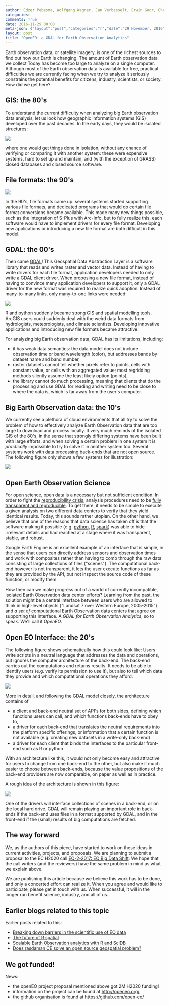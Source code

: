 ```yaml
---
author: Edzer Pebesma, Wolfgang Wagner, Jan Verbesselt, Erwin Goor, Christian Briese, Markus Neteler
categories:
comments: True
date: 2016-11-29 00:00
meta-json: {"layout":"post","categories":"r","date":"29 November, 2016","author":"Edzer Pebesma","comments":true,"title":"OpenEO: a GDAL for Earth Observation Analytics"}
layout: post
title: "OpenEO: a GDAL for Earth Observation Analytics"
---
```

<script src="https://cdnjs.cloudflare.com/ajax/libs/mathjax/2.7.0/MathJax.js?config=TeX-AMS-MML_HTMLorMML" type="text/javascript"></script>

Earth observation data, or satellite imagery, is one of the richest
sources to find out how our Earth is changing. The amount of Earth
observation data we collect Today has become too large to analyze
on a single computer. Although most of the Earth observation data
is available for free, practical difficulties we are currently
facing when we try to analyze it seriously constrains the potential
benefits for citizens, industry, scientists, or society.  How did
we get here?

## GIS: the 80's

To understand the current difficulty when analyzing big Earth
observation data analysis, let us look how geographic information
systems (GIS) developed over the past decades. In the early days,
they would be isolated structures:

![](/images/gis1.png)

where one would get things done in isolation, without any chance of
verifying or comparing it with another system: these were expensive
systems, hard to set up and maintain, and (with the exception of
GRASS) closed databases and closed source software.

## File formats: the 90's
![](/images/gis2.png)

In the 90's, file formats came up: several systems started supporting
various file formats, and dedicated programs that would do certain
file format conversions became available. This made many new things
possible, such as the integration of S-Plus with Arc-Info, but to
fully realize this, each software would have to implement drivers
for every file format. Developing new applications or introducing
a new file format are both difficult in this model.

## GDAL: the 00's

Then came [GDAL](http://www.gdal.org/)! This Geospatial Data
Abstraction Layer is a software library that reads and writes raster
and vector data. Instead of having to write drivers for each file
format, application developers needed to only write a GDAL client
driver. When proposing a new file format, instead of having to
convince many application developers to support it, only a GDAL driver for
the new format was required to realize quick adoption.  Instead of
many-to-many links, only many-to-one links were needed:

![](/images/gis3.png)

R and python suddenly became strong GIS and spatial modelling
tools. ArcGIS users could suddenly deal with the weird data formats
from hydrologists, meteorologists, and climate scientists. Developing
innovative applications and introducing new file formats became
attractive.

For analyzing big Earth observation data, GDAL has its limitations, including:

* it has weak data semantics: the data model does not include observation time or band wavelength (color), but addresses bands by dataset name and band number,
* raster datasets cannot tell whether pixels refer to points, cells with constant value, or cells with an aggregated value; most regridding methods silently assume the least likely option (points),
* the library cannot do much processing, meaning that clients that do the processing and use GDAL for reading and writing need to be close to where the data is, which is far away from the user's computer.

## Big Earth Observation data: the 10's
We currently see a plethora of cloud environments that all try to solve the problem of how to effectively analyze Earth Observation data that are too large to download and process locally. It very much reminds of the isolated GIS of the 80's, in the sense that strongly differing systems have been built with large efforts, and when solving a certain problem in one system it is _practically_ impossible to try to solve it in another system too. Several systems work with data processing back-ends that are not open source. The following figure only shows a few systems for illustration:

![](/images/gis4.png)

## Open Earth Observation Science

For open science, open data is a necessary but not sufficient
condition. In order to fight the [reproducibility crisis](http://www.nature.com/news/1-500-scientists-lift-the-lid-on-reproducibility-1.19970),
analysis procedures need to be [fully transparent and
reproducible](http://r-spatial.org/2016/06/01/eodc.html). To get there, it needs to be
simple to execute a given analysis on two different data centers
to verify that they yield identical results. Today, this
sounds rather utopian. On the other hand, we believe that one of the
reasons that data science has taken off is that the software
making it possible (e.g. [python](https://www.python.org/),
[R](https://www.r-project.org/), [spark](https://spark.apache.org/))
was able to hide irrelevant details and had reached at a stage
where it was transparent, stable, and robust.

Google Earth Engine is an excellent example of an interface that is
simple, in the sense that users can directly address sensors and
observation times and work with composites rather than having to
comb through the raw data consisting of large collections of files
("scenes"). The computational back-end however is not transparent,
it lets the user execute functions as far as they are provided
by the API, but not inspect the source code of these function,
or modify them.

How then can we make progress out of a world of currently incompatible,
isolated Earth Observation data center efforts? Learning from the
past, the solution might be a central interface between users who
are allowed to think in high-level objects ("Landsat 7 over Western
Europe, 2005-2015") and _a set of_ computational Earth Observation
data centers that agree on supporting this interface. A _GDAL for
Earth Observation Analytics_, so to speak. We'll call it _OpenEO_.

## Open EO Interface: the 20's

The following figure shows schematically how this could look like:
Users write scripts in a neutral language that addresses the data and
operations, but ignores the computer architecture of the back-end.
The back-end carries out the computations and returns results.
It needs to be able to identify users (e.g. verify its permission
to use it), but also to tell which data they provide and which
computational operations they afford.

![](/images/gis6.png)

More in detail, and following the GDAL model closely, the
architecture contains of

* a client and back-end neutral set of API's for both sides, defining which functions users can call, and which functions back-ends have to obey to,
* a driver for each back-end that translates the neutral requirements into the platform specific offerings, or information that a certain function is not available (e.g. creating new datasets in a write-only back-end)
* a driver for each client that binds the interfaces to the particular front-end such as R or python

With an architecture like this, it would not only become easy and
attractive for users to change from one back-end to the other, but
also make it much easier to choose between back-ends, because the
value propositions of the back-end providers are now comparable,
on paper as well as in practice.

A rough idea of the architecture is shown in this figure:

![](/images/gis7.png)

One of the drivers will interface collections of scenes in a back-end,
or on the local hard drive. GDAL will remain playing an important
role in back-ends if the back-end uses files in a format supported by
GDAL, and in the front-end if the (small) results of big computations
are fetched.

##  The way forward

We, as the authors of this piece, have started to work on these ideas
in current activities, projects, and proposals.  We are planning
to submit a proposal to the EC H2020 call [EO-2-2017: EO Big Data
Shift](https://ec.europa.eu/research/participants/portal/desktop/en/opportunities/h2020/topics/eo-2-2017.html).
We hope that the call writers (and the reviewers) have the same
problem in mind as what we explain above.

We are publishing this article because we believe this work has
to be done, and only a concerted effort can realize it. When you
agree and would like to participate, please get in touch with us.
When successful, it will in the longer run benefit science, industry,
and all of us.

## Earlier blogs related to this topic

Earlier posts related to this:

* [Breaking down barriers in the scientific use of EO data](http://r-spatial.org/2016/06/01/eodc.html)
* [The future of R spatial](http://r-spatial.org/r/2016/09/26/future.html)
* [Scalable Earth Observation analytics with R and SciDB](http://r-spatial.org/r/2016/05/11/scalable-earth-observation-analytics.html)
* [Does rasdaman CE solve an open source geospatial problem?](http://r-spatial.org/2016/05/20/rasdaman.html)

## We got funded!

News:

* the openEO project proposal mentioned above got 2M H2020 funding!
* information on the project can be found at http://openeo.org/
* the github organisation is found at https://github.com/open-eo/
